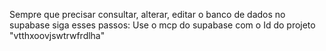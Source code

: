 Sempre que precisar consultar, alterar, editar o banco de dados no supabase siga esses passos:
Use o mcp do supabase com o Id do projeto "vtthxoovjswtrwfrdlha"